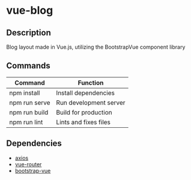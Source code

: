 # vue-blog

## Description

Blog layout made in Vue.js, utilizing the BootstrapVue component library

## Commands

| Command       | Function               |
|---------------|------------------------|
| npm install   | Install dependencies   |
| npm run serve | Run development server |
| npm run build | Build for production   |
| npm run lint  | Lints and fixes files  |

## Dependencies

- [axios](https://github.com/axios/axios) 
- [vue-router](https://github.com/vuejs/vue-router) 
- [bootstrap-vue](https://github.com/bootstrap-vue/bootstrap-vue) 
